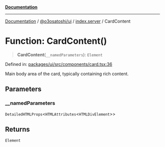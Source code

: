 [**Documentation**](../../../../README.md)

***

[Documentation](../../../../README.md) / [@o3osatoshi/ui](../../README.md) / [index.server](../README.md) / CardContent

# Function: CardContent()

> **CardContent**(`__namedParameters`): `Element`

Defined in: [packages/ui/src/components/card.tsx:36](https://github.com/o3osatoshi/experiment/blob/04dfa58df6e48824a200a24d77afef7ce464e1ae/packages/ui/src/components/card.tsx#L36)

Main body area of the card, typically containing rich content.

## Parameters

### \_\_namedParameters

`DetailedHTMLProps`\<`HTMLAttributes`\<`HTMLDivElement`\>\>

## Returns

`Element`

